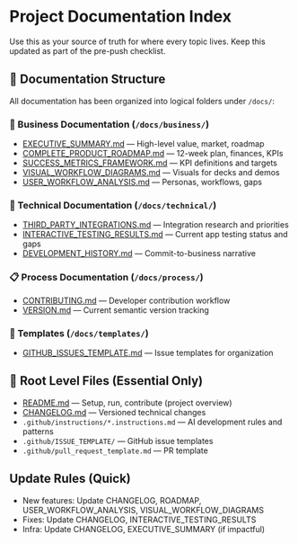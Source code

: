# Project Documentation Index

Use this as your source of truth for where every topic lives. Keep this updated as part of the pre-push checklist.

## 📁 Documentation Structure

All documentation has been organized into logical folders under `/docs/`:

### 🏢 Business Documentation (`/docs/business/`)

- [EXECUTIVE_SUMMARY.md](business/EXECUTIVE_SUMMARY.md) — High-level value, market, roadmap
- [COMPLETE_PRODUCT_ROADMAP.md](business/COMPLETE_PRODUCT_ROADMAP.md) — 12-week plan, finances, KPIs
- [SUCCESS_METRICS_FRAMEWORK.md](business/SUCCESS_METRICS_FRAMEWORK.md) — KPI definitions and targets
- [VISUAL_WORKFLOW_DIAGRAMS.md](business/VISUAL_WORKFLOW_DIAGRAMS.md) — Visuals for decks and demos
- [USER_WORKFLOW_ANALYSIS.md](business/USER_WORKFLOW_ANALYSIS.md) — Personas, workflows, gaps

### 🔧 Technical Documentation (`/docs/technical/`)

- [THIRD_PARTY_INTEGRATIONS.md](technical/THIRD_PARTY_INTEGRATIONS.md) — Integration research and priorities
- [INTERACTIVE_TESTING_RESULTS.md](technical/INTERACTIVE_TESTING_RESULTS.md) — Current app testing status and gaps
- [DEVELOPMENT_HISTORY.md](technical/DEVELOPMENT_HISTORY.md) — Commit-to-business narrative

### 📋 Process Documentation (`/docs/process/`)

- [CONTRIBUTING.md](process/CONTRIBUTING.md) — Developer contribution workflow
- [VERSION.md](process/VERSION.md) — Current semantic version tracking

### 📄 Templates (`/docs/templates/`)

- [GITHUB_ISSUES_TEMPLATE.md](templates/GITHUB_ISSUES_TEMPLATE.md) — Issue templates for organization

## 📂 Root Level Files (Essential Only)

- [README.md](../README.md) — Setup, run, contribute (project overview)
- [CHANGELOG.md](../CHANGELOG.md) — Versioned technical changes
- `.github/instructions/*.instructions.md` — AI development rules and patterns
- `.github/ISSUE_TEMPLATE/` — GitHub issue templates
- `.github/pull_request_template.md` — PR template

## Update Rules (Quick)

- New features: Update CHANGELOG, ROADMAP, USER_WORKFLOW_ANALYSIS, VISUAL_WORKFLOW_DIAGRAMS
- Fixes: Update CHANGELOG, INTERACTIVE_TESTING_RESULTS
- Infra: Update CHANGELOG, EXECUTIVE_SUMMARY (if impactful)
